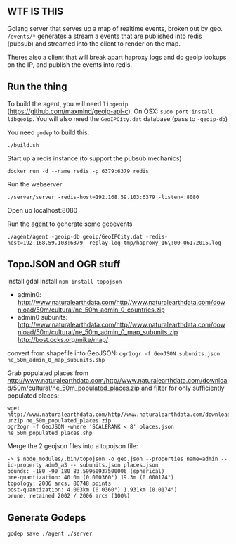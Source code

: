 ## WTF IS THIS

Golang server that serves up a map of realtime events, broken out by geo. `/events/*` generates a stream a events that are published into redis (pubsub) and streamed into the client to render on the map.

Theres also a client that will break apart haproxy logs and do geoip lookups on the IP, and publish the events into redis.

## Run the thing

To build the agent, you will need `libgeoip` (https://github.com/maxmind/geoip-api-c). On OSX: `sudo port install libgeoip`. You will also need the `GeoIPCity.dat` database (pass to `-geoip-db`)

You need `godep` to build this.

```
./build.sh
```

Start up a redis instance (to support the pubsub mechanics)
```
docker run -d --name redis -p 6379:6379 redis
```

Run the webserver
```
./server/server -redis-host=192.168.59.103:6379 -listen=:8080
```

Open up localhost:8080

Run the agent to generate some geoevents
```
./agent/agent -geoip-db geoip/GeoIPCity.dat -redis-host=192.168.59.103:6379 -replay-log tmp/haproxy_16\:00-06172015.log
```


## TopoJSON and OGR stuff

install gdal
Install `npm install topojson`

* admin0: http://www.naturalearthdata.com/http//www.naturalearthdata.com/download/50m/cultural/ne_50m_admin_0_countries.zip
* admin0 subunits: http://www.naturalearthdata.com/http//www.naturalearthdata.com/download/50m/cultural/ne_50m_admin_0_map_subunits.zip
http://bost.ocks.org/mike/map/

convert from shapefile into GeoJSON: `ogr2ogr -f GeoJSON subunits.json ne_50m_admin_0_map_subunits.shp`

Grab populated places from http://www.naturalearthdata.com/http//www.naturalearthdata.com/download/50m/cultural/ne_50m_populated_places.zip and filter for only sufficiently populated places:

```
wget http://www.naturalearthdata.com/http//www.naturalearthdata.com/download/50m/cultural/ne_50m_populated_places.zip
unzip ne_50m_populated_places.zip
ogr2ogr -f GeoJSON -where 'SCALERANK < 8' places.json ne_50m_populated_places.shp
```

Merge the 2 geojson files into a topojson file:
```
-> $ node_modules/.bin/topojson -o geo.json --properties name=admin --id-property adm0_a3 -- subunits.json places.json 
bounds: -180 -90 180 83.59960937500006 (spherical)
pre-quantization: 40.0m (0.000360°) 19.3m (0.000174°)
topology: 2006 arcs, 80748 points
post-quantization: 4.003km (0.0360°) 1.931km (0.0174°)
prune: retained 2002 / 2006 arcs (100%)

```


## Generate Godeps

```
godep save ./agent ./server
```


